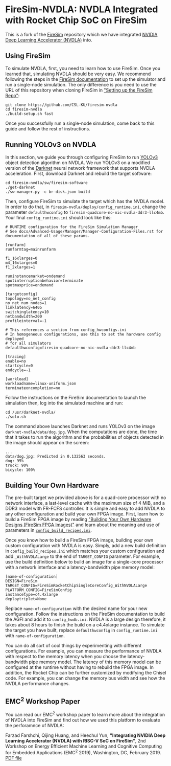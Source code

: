 # FireSim-NVDLA: NVDLA Integrated with Rocket Chip SoC on FireSim

This is a fork of the [FireSim](https://github.com/firesim/firesim) repository which we have integrated [NVIDIA Deep Learning Accelerator (NVDLA)](http://nvdla.org) into.

## Using FireSim

To simulate NVDLA, first, you need to learn how to use FireSim. Once you learned that, simulating NVDLA should be very easy. We recommend following the steps in the [FireSim documentation](http://docs.fires.im/en/1.4.0) to set up the simulator and run a single-node simulation. The only difference is you need to use the URL of this repository when cloning FireSim in ["Setting up the FireSim Repo"](http://docs.fires.im/en/1.4.0/Initial-Setup/Setting-up-your-Manager-Instance.html#setting-up-the-firesim-repo):

```
git clone https://github.com/CSL-KU/firesim-nvdla
cd firesim-nvdla
./build-setup.sh fast
```

Once you successfully run a single-node simulation, come back to this guide and follow the rest of instructions.

## Running YOLOv3 on NVDLA
In this section, we guide you through configuring FireSim to run [YOLOv3](https://pjreddie.com/darknet/yolo) object detection algorithm on NVDLA. We run YOLOv3 on a modified version of the [Darknet](https://github.com/CSL-KU/darknet-nvdla) neural network framework that supports NVDLA acceleration. First, download Darknet and rebuild the target software:

```
cd firesim-nvdla/sw/firesim-software
./get-darknet
./sw-manager.py -c br-disk.json build
```

Then, configure FireSim to simulate the target which has the NVDLA model. In order to do that, in `firesim-nvdla/deploy/config_runtime.ini`, change the parameter `defaulthwconfig` to `firesim-quadcore-no-nic-nvdla-ddr3-llc4mb`. Your final `config_runtime.ini` should look like this:

```
# RUNTIME configuration for the FireSim Simulation Manager
# See docs/Advanced-Usage/Manager/Manager-Configuration-Files.rst for documentation of all of these params.

[runfarm]
runfarmtag=mainrunfarm

f1_16xlarges=0
m4_16xlarges=0
f1_2xlarges=1

runinstancemarket=ondemand
spotinterruptionbehavior=terminate
spotmaxprice=ondemand

[targetconfig]
topology=no_net_config
no_net_num_nodes=1
linklatency=6405
switchinglatency=10
netbandwidth=200
profileinterval=-1

# This references a section from config_hwconfigs.ini
# In homogeneous configurations, use this to set the hardware config deployed
# for all simulators
defaulthwconfig=firesim-quadcore-no-nic-nvdla-ddr3-llc4mb

[tracing]
enable=no
startcycle=0
endcycle=-1

[workload]
workloadname=linux-uniform.json
terminateoncompletion=no
```

Follow the instructions on the FireSim documentation to launch the simulation then, log into the simulated machine and run:

```
cd /usr/darknet-nvdla/
./solo.sh
```

The command above launches Darknet and runs YOLOv3 on the image `darknet-nvdla/data/dog.jpg`. When the computations are done, the time that it takes to run the algorithm and the probabilities of objects detected in the image should appear on the screen:

```
...
data/dog.jpg: Predicted in 0.132563 seconds.
dog: 95%
truck: 90%
bicycle: 100%
```

## Building Your Own Hardware
The pre-built target we provided above is for a quad-core processor with no network interface, a last-level cache with the maximum size of 4 MiB, and a DDR3 model with FR-FCFS controller. It is simple and easy to add NVDLA to any other configuration and build your own FPGA image. First, learn how to build a FireSim FPGA image by reading ["Building Your Own Hardware Designs (FireSim FPGA Images)"](http://docs.fires.im/en/1.4.0/Building-a-FireSim-AFI.html) and learn about the meaning and use of parameters in [`config_build_recipes.ini`](http://docs.fires.im/en/1.4.0/Advanced-Usage/Manager/Manager-Configuration-Files.html#config-build-recipes-ini).

Once you know how to build a FireSim FPGA image, building your own custom configuration with NVDLA is easy. Simply, add a new build definition in `config_build_recipes.ini` which matches your custom configuration and add `_WithNVDLALarge` to the end of `TARGET_CONFIG` parameter. For example, use the build definition below to build an image for a single-core processor with a network interface and a latency-bandwidth pipe memory model:

```
[name-of-configuration]
DESIGN=FireSim
TARGET_CONFIG=FireSimRocketChipSingleCoreConfig_WithNVDLALarge
PLATFORM_CONFIG=FireSimConfig
instancetype=c4.4xlarge
deploytriplet=None
```

Replace `name-of-configuration` with the desired name for your new configuration. Follow the instructions on the FireSim documentation to build the AGFI and add it to `config_hwdb.ini`. NVDLA is a large design therefore, it takes about 8 hours to finish the build on a c4.4xlarge instance. To simulate the target you have built, replace `defaulthwconfig` in `config_runtime.ini` with `name-of-configuration`.

You can do all sort of cool things by experimenting with different configurations. For example, you can measure the performance of NVDLA with respect to the memory latency when you choose the latency-bandwidth pipe memory model. The latency of this memory model can be configured at the runtime without having to rebuild the FPGA image. In addition, the Rocket Chip can be further customized by modifying the Chisel code. For example, you can change the memory bus width and see how the NVDLA performance changes.

## EMC<sup>2</sup> Workshop Paper
You can read our EMC<sup>2</sup> workshop paper to learn more about the integration of NVDLA into FireSim and find out how we used this platform to evaluate the perforamnce of NVDLA:

Farzad Farshchi, Qijing Huang, and Heechul Yun, **"Integrating NVIDIA Deep Learning Accelerator (NVDLA) with RISC-V SoC on FireSim"**, 2nd Workshop on Energy Efficient Machine Learning and Cognitive Computing for Embedded Applications (EMC<sup>2</sup> 2019), Washington, DC, February 2019. [PDF file](http://www.ittc.ku.edu/~farshchi/NVDLA_EMC2.pdf)
